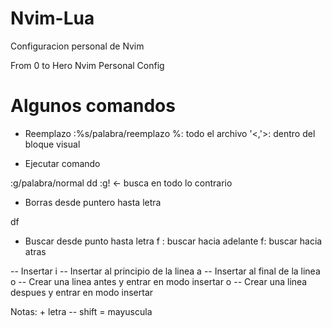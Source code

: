 # Nvim-Lua
Configuracion personal de Nvim



From 0 to Hero
Nvim Personal Config


# Algunos comandos

- Reemplazo
:%s/palabra/reemplazo
%: todo el archivo
'<,'>: dentro del bloque visual



- Ejecutar comando

:g/palabra/normal dd
:g! <- busca en todo lo contrario

- Borras desde puntero hasta letra

df <letra>

- Buscar desde punto hasta letra
f <letra>: buscar hacia adelante
<shift>f: buscar hacia atras


-- Insertar
<shift> i -- Insertar al principio de la linea
<shift> a -- Insertar al final de la linea
<shift> o -- Crear una linea antes y entrar en modo insertar
o -- Crear una linea despues y entrar en modo insertar



Notas:
<shift> + letra -- shift = mayuscula
